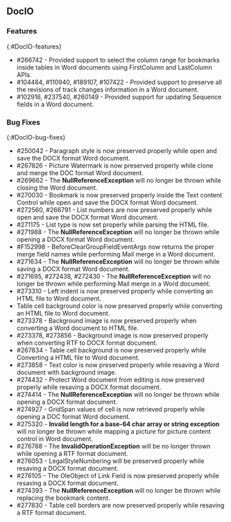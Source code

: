 ## DocIO

### Features
{:#DocIO-features}

* \#266742 - Provided support to select the column range for bookmarks inside tables in Word documents using FirstColumn and LastColumn APIs.
* \#104484, \#110940, \#189107, \#107422 - Provided support to preserve all the revisions of track changes information in a Word document.
* \#102916, \#237540, \#260149 - Provided support for updating Sequence fields in a Word document.

### Bug Fixes
{:#DocIO-bug-fixes}

* \#250042 - Paragraph style is now preserved properly while open and save the DOCX format Word document.
* \#267826 - Picture Watermark is now preserved properly while clone and merge the DOC format Word document.
* \#269662 - The **NullReferenceException** will no longer be thrown while closing the Word document.
* \#270030 - Bookmark is now preserved properly inside the Text content Control while open and save the DOCX format Word document.
* \#272560, \#266791 - List numbers are now preserved properly while open and save the DOCX format Word document.
* \#271175 - List type is now set properly while parsing the HTML file.
* \#271988 - The **NullReferenceException** will no longer be thrown while opening a DOCX format Word document.
* \#F152998 - BeforeClearGroupFieldEventArgs now returns the proper merge field names while performing Mail merge in a Word document.
* \#271634 - The **NullReferenceException** will no longer be thrown while saving a DOCX format Word document.
* \#271695, \#272438, \#272430 - The **NullReferenceException** will no longer be thrown while performing Mail merge in a Word document.
* \#273310 - Left indent is now preserved properly while converting an HTML file to Word document.
* Table cell background color is now preserved properly while converting an HTML file to Word document.
* \#273378 - Background image is now preserved properly when converting a Word document to HTML file.
* \#273378, \#273856 - Background image is now preserved properly when converting RTF to DOCX format document.
* \#267834 - Table cell background is now preserved properly while Converting a HTML file to Word document.
* \#273858 - Text color is now preserved properly while resaving a Word document with background image.
* \#274432 - Protect Word document from editing is now preserved properly while resaving a DOCX format document.
* \#274414 - The **NullReferenceException** will no longer be thrown while opening a DOCX format document.
* \#274927 - GridSpan values of cell is now retrieved properly while opening a DOC format Word document.
* \#275320 - **Invalid length for a base-64 char array or string exception** will no longer be thrown while mapping a picture for picture content control in Word document.
* \#276788 - The **InvalidOperationException** will be no longer thrown while opening a RTF format document.
* \#276053 - LegalStyleNumbering will be preserved properly while resaving a DOCX format document.
* \#276105 - The OleObject of Link Field is now preserved properly while resaving a DOCX format document.
* \#274393 - The **NullReferenceException** will no longer be thrown while replacing the bookmark content.
* \#277830 - Table cell borders are now preserved properly while resaving a RTF format document.